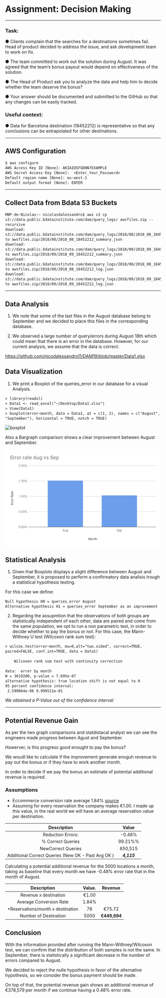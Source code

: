 # Assignment: Decision Making
___
### Task:    

● Clients complain that the searches for a destinations sometimes fail. Head of product decided to address
the issue, and ask development team to work on fix.

● The team committed to work out the solution during August. It was agreed that the team’s bonus payout
would depend on effectiveness of the solution.

● The Head of Product ask you to analyze the data and help him to decide whether the team deserve
the bonus?

● Your answer should be documented and submitted to the GitHub so that any changes can be easily
tracked.

### Useful context:

● Data for Barcelona destination (18452212) is representative so that any conclusions can be extrapolated
for other destinations.

___

## AWS Configuration
````
$ aws configure
AWS Access Key ID [None]: AKIAIOSFODNN7EXAMPLE
AWS Secret Access Key [None]:  <Enter_Your_Password>
Default region name [None]: eu-west-1
Default output format [None]: ENTER
````
___

## Collect Data from Bdata S3 Buckets
```
MBP-de-Nicolas:~ nicolasdalessandro$ aws s3 cp s3://data.public.bdatainstitute.com/dam/query_logs/ awsfiles.zip --recursive
download: s3://data.public.bdatainstitute.com/dam/query_logs/2018/08/2018_08_18452212_summary.json to awsfiles.zip/2018/08/2018_08_18452212_summary.json
download: s3://data.public.bdatainstitute.com/dam/query_logs/2018/09/2018_09_18452212_summary.json to awsfiles.zip/2018/09/2018_09_18452212_summary.json
download: s3://data.public.bdatainstitute.com/dam/query_logs/2018/08/2018_08_18452212_log.json to awsfiles.zip/2018/08/2018_08_18452212_log.json
download: s3://data.public.bdatainstitute.com/dam/query_logs/2018/09/2018_09_18452212_log.json to awsfiles.zip/2018/09/2018_09_18452212_log.json
```
___

## Data Analysis

1. We note that some of the last files in the August database belong to September and we decided to place this files in the corresponding database.

2. We observed a large number of query/errors during August 18th which could mean that there is an error in the database. However, for our current analysis, we assume that the data is correct.		

https://github.com/nicodalessandro11/DAM19/blob/master/Data1.xlsx

## Data Visualization

1. We print a Boxplot of the queries_error in our database for a visual Analysis.

````
> library(readxl)
> Data1 <- read_excel("~/Desktop/Data1.xlsx")
> View(Data1)
> boxplot(error~month, data = Data1, at = c(1, 2), names = c("August", "September"), horizontal = TRUE, notch = TRUE)
````
![boxplot](https://raw.githubusercontent.com/nicodalessandro11/DAM19/master/Rplot.png)

Also a Bargraph comparison shows a clear improvement between August and September.

![BarGraph](https://raw.githubusercontent.com/enavarro/DAM19-1/master/Error%20rate%20Aug%20vs%20Sep.png)


## Statistical Analysis

1. Given that Boxplots displays a slight difference between August and September, it is proposed to perform a confirmatory data analisis trough a statistical hypothesis testing.

For this case we define: 

	Null hypothesis H0 = queries_error August
	Alternative hypothesis H1 = queries_error September as an improvement

2. Regarding the assupmtion that the observations of both groups are statistically independent of each other, data are paired and come from the same population, we opt to run a non parametric test, in order to decide whether to pay the bonus or not. For this case, the Mann-Withney U test (Wilcoxon rank sum test):

````
> wilcox.test(error~month, mu=0,alt="two.sided", correct=TRUE, paired=FALSE, conf.int=TRUE, data = Data1)

	Wilcoxon rank sum test with continuity correction

data:  error by month
W = 3619200, p-value = 7.695e-07
alternative hypothesis: true location shift is not equal to 0
95 percent confidence interval:
 2.599664e-06 9.999511e-01
````

*We obtained a P-Value out of the confidence interval*

___

## Potential Revenue Gain
As per the two graph comparisons and statdistacal analyst we can see the engineers made progress between Agust and September.  

Howerver, is this progress good enought to pay the bonus?  

We woudl like to calculate if the improvement generate enoguh revenue to pay out the bonus or if they have to work another month.

In order to decide if we pay the bonus an estimate of potential additional revenue is required.  

### Assumptions
* Eccommerce conversion rate average 1.84% [source](https://www.wordstream.com/blog/ws/2014/03/17/what-is-a-good-conversion-rate)
* Assuming for every reservation the company makes €1.00. I made up this value, in the real world we will have an average reservation value per destination.

|     Description         | Value     |
|:----------------------: |:---------:|
| Reduction Errors:    |  -0.48%   |
| % Correct Queries       |   99.21%%  | 
| NewCorrect Queries        | 850,515|
| Additional Correct Queries (New OK - Past Avg OK ) | ***4,115*** |

Calculating a potential additional revenue for the 5000 locations a month, taking as baseline that every month we have  -0.48% error rate that in the month of August.

|     Description         |   Value.   |  Revenue
|:----------------------: |:----------:|:----------:|
| Revenue x destination | €1.00 |
| Average Conversion Rate | 1.84% |
| +Reservations/month x destination| 76 | €75.72
| Number of Destination | 5000 | **€449,694**



## Conclusion

With the information provided after running the Mann-Withney/Wilcoxon test, we can confirm that the distribution of both samples is not the same. In September, there is statistically a significant decrease in the number of errors compared to August. 

We decided to reject the nulle hypothesis in favor of the alternative hypothesis, so we consider the bonus payment should be made.

On top of that, the potential revenue gain shows an additional revenue of €378,579 per month if we continue having a 0.48% error rate.
						



